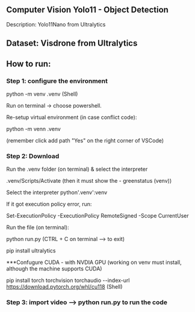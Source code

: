 ## Computer Vision Yolo11 - Object Detection
Description: Yolo11Nano from Ultralytics

Dataset: Visdrone from Ultralytics
---
## How to run:
###  Step 1: configure the environment

python -m venv .venv (Shell)

Run on terminal -> choose powershell.

Re-setup virtual environment (in case conflict code):

python -m venn .venv

(remember click add path "Yes" on the right corner of VSCode)

### Step 2: Download 

Run the .venv folder (on terminal) & select the interpreter

.venv/Scripts/Activate (then it must show the - greenstatus (venv))

Select the interpreter python'.venv':venv

If it got execution policy error, run:

Set-ExecutionPolicy -ExecutionPolicy RemoteSigned -Scope CurrentUser

Run the file (on terminal):

python run.py (CTRL + C on terminal --> to exit)

pip install ultralytics

***Confugure CUDA - with NVDIA GPU (working on venv must install, although the machine supports CUDA)

pip install torch torchvision torchaudio --index-url https://download.pytorch.org/whl/cu118 (Shell)

### Step 3: import video --> python run.py to run the code
